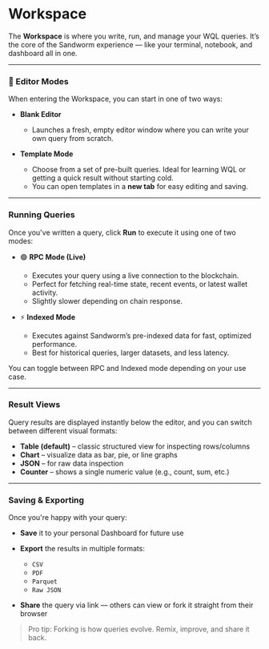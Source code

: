 # Workspace

The **Workspace** is where you write, run, and manage your WQL queries. It’s the core of the Sandworm experience — like your terminal, notebook, and dashboard all in one.

---

### 🧾 Editor Modes

When entering the Workspace, you can start in one of two ways:

- **Blank Editor**

  - Launches a fresh, empty editor window where you can write your own query from scratch.

- **Template Mode**

  - Choose from a set of pre-built queries. Ideal for learning WQL or getting a quick result without starting cold.
  - You can open templates in a **new tab** for easy editing and saving.

---

### Running Queries

Once you've written a query, click **Run** to execute it using one of two modes:

- 🟢 **RPC Mode (Live)**

  - Executes your query using a live connection to the blockchain.
  - Perfect for fetching real-time state, recent events, or latest wallet activity.
  - Slightly slower depending on chain response.

- ⚡ **Indexed Mode**

  - Executes against Sandworm’s pre-indexed data for fast, optimized performance.
  - Best for historical queries, larger datasets, and less latency.

You can toggle between RPC and Indexed mode depending on your use case.

---

### Result Views

Query results are displayed instantly below the editor, and you can switch between different visual formats:

- **Table (default)** – classic structured view for inspecting rows/columns
- **Chart** – visualize data as bar, pie, or line graphs
- **JSON** – for raw data inspection
- **Counter** – shows a single numeric value (e.g., count, sum, etc.)

---

### Saving & Exporting

Once you're happy with your query:

- **Save** it to your personal Dashboard for future use
- **Export** the results in multiple formats:

  - `CSV`
  - `PDF`
  - `Parquet`
  - `Raw JSON`

- **Share** the query via link — others can view or fork it straight from their browser

> Pro tip: Forking is how queries evolve. Remix, improve, and share it back.
